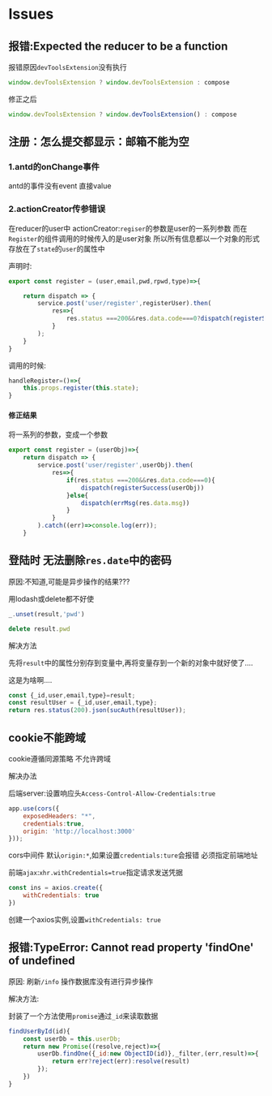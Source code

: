 # Issues

## 报错:Expected the reducer to be a function

报错原因`devToolsExtension`没有执行

```js
window.devToolsExtension ? window.devToolsExtension : compose
```

修正之后

```js
window.devToolsExtension ? window.devToolsExtension() : compose
```

## 注册：怎么提交都显示：邮箱不能为空

### 1.antd的onChange事件

antd的事件没有event 直接value

### 2.actionCreator传参错误

在reducer的user中 actionCreator:`regiser`的参数是user的一系列参数 而在`Register`的组件调用的时候传入的是user对象
所以所有信息都以一个对象的形式存放在了`state`的`user`的属性中

声明时:

```js
export const register = (user,email,pwd,rpwd,type)=>{

    return dispatch => {
        service.post('user/register',registerUser).then(
            res=>{
                res.status ===200&&res.data.code===0?dispatch(registerSuccess(registerUser)):dispatch(errMsg(res.data.msg))
            }
        );
    }
}
```

调用的时候:

```js
handleRegister=()=>{
    this.props.register(this.state);
}
```

#### 修正结果

将一系列的参数，变成一个参数

```js
export const register = (userObj)=>{
    return dispatch => {
        service.post('user/register',userObj).then(
            res=>{
                if(res.status ===200&&res.data.code===0){
                    dispatch(registerSuccess(userObj))
                }else{
                    dispatch(errMsg(res.data.msg))
                }
            }
        ).catch((err)=>console.log(err));
    }
```

## 登陆时 无法删除`res.date`中的密码

原因:不知道,可能是异步操作的结果???

用lodash或delete都不好使

```js
_.unset(result,'pwd')
```

```js
delete result.pwd
```

解决方法

先将`result`中的属性分别存到变量中,再将变量存到一个新的对象中就好使了....

这是为啥啊....

```js
const {_id,user,email,type}=result;
const resultUser = {_id,user,email,type};
return res.status(200).json(sucAuth(resultUser));
```

## cookie不能跨域

cookie遵循同源策略 不允许跨域

解决办法

后端server:设置响应头`Access-Control-Allow-Credentials:true`

```js
app.use(cors({
    exposedHeaders: "*",
    credentials:true,
    origin: 'http://localhost:3000'
}));
```

cors中间件 默认`origin:*`,如果设置`credentials:ture`会报错 必须指定前端地址

前端`ajax`:`xhr.withCredentials=true`指定请求发送凭据

```js
const ins = axios.create({
    withCredentials: true
})

```

创建一个axios实例,设置`withCredentials: true`

## 报错:TypeError: Cannot read property 'findOne' of undefined

原因: 刷新`/info` 操作数据库没有进行异步操作

解决方法:

封装了一个方法使用`promise`通过`_id`来读取数据

```js
findUserById(id){
    const userDb = this.userDb;
    return new Promise((resolve,reject)=>{
        userDb.findOne({_id:new ObjectID(id)},_filter,(err,result)=>{
            return err?reject(err):resolve(result)
        });
    })
}
```